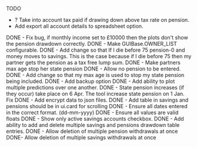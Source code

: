 TODO
- ? Take into account tax paid if drawing down above tax rate on pension.
- Add export all account details to spreadsheet option.

DONE - Fix bug, if monthly income set to £10000 then the plots don't show the pension drawdown correctly.
DONE - Make GUIBase.OWNER_LIST configurable.
DONE - Add change so that If I die before 75 pension-0 and money moves to savings.
       This is the case because if I die before 75 then my partner gets the pension as a tax free lump sum.
DONE - Make partners max age stop her state pension
DONE - Allow no pension to be entered.
DONE - Add change so that my max age is used to stop my state pension being included.
DONE - Add backup option
DONE - Add ability to plot multiple predictions over one another.
DONE - State pension increases (if they occur) take place on 6 Apr. The tool increase state pension on 1 Jan. Fix
DONE - Add encrypt data to json files.
DONE - Add table in savings and pensions should be in ui.card for scrolling
DONE - Ensure all dates entered in the correct format. (dd-mm-yyyy)
DONE - Ensure all values are valid floats
DONE - Show only active savings accounts checkbox.
DONE - Add ability to add and delete multiple savings and pensions drawdown table entries.
DONE - Allow deletion of multiple pension withdrawals at once
DONE- Allow deletion of multiple savings withdrawals at once

